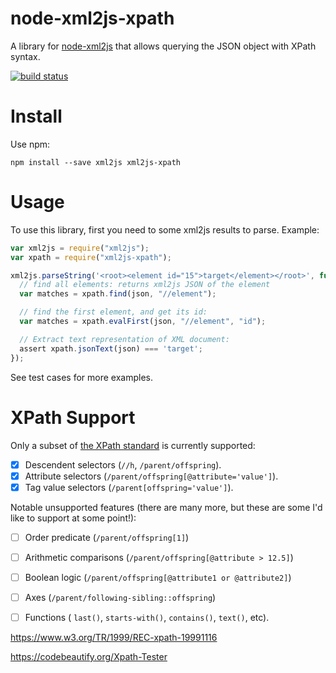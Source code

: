 node-xml2js-xpath
=================

A library for [node-xml2js](https://github.com/Leonidas-from-XIV/node-xml2js)
that allows querying the JSON object with XPath syntax.

[![build status](https://secure.travis-ci.org/dsummersl/node-xml2js-xpath.png)](http://travis-ci.org/dsummersl/node-xml2js-xpath)

Install
=======

Use npm:

    npm install --save xml2js xml2js-xpath

Usage
=====

To use this library, first you need to some xml2js results to parse. Example:

```javascript
var xml2js = require("xml2js");
var xpath = require("xml2js-xpath");

xml2js.parseString('<root><element id="15">target</element></root>', function(err, json) {
  // find all elements: returns xml2js JSON of the element
  var matches = xpath.find(json, "//element");

  // find the first element, and get its id:
  var matches = xpath.evalFirst(json, "//element", "id");

  // Extract text representation of XML document:
  assert xpath.jsonText(json) === 'target';
});
```

See test cases for more examples.

XPath Support
=============

Only a subset of [the XPath standard](https://www.w3.org/TR/1999/REC-xpath-19991116/) is currently supported:

- [X] Descendent selectors (`//h`, `/parent/offspring`).
- [X] Attribute selectors (`/parent/offspring[@attribute='value']`).
- [X] Tag value selectors (`/parent[offspring='value']`).

Notable unsupported features (there are many more, but these are some I'd like
to support at some point!):
- [ ] Order predicate (`/parent/offspring[1]`)
- [ ] Arithmetic comparisons (`/parent/offspring[@attribute > 12.5]`)
- [ ] Boolean logic (`/parent/offspring[@attribute1 or @attribute2]`)
- [ ] Axes (`/parent/following-sibling::offspring`)
- [ ] Functions ( `last()`, `starts-with()`, `contains()`, `text()`, etc).


https://www.w3.org/TR/1999/REC-xpath-19991116

https://codebeautify.org/Xpath-Tester
